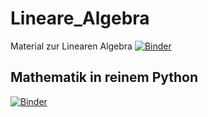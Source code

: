 # Lineare_Algebra
Material zur Linearen Algebra
[![Binder](https://mybinder.org/badge_logo.svg)](https://mybinder.org/v2/gh/uja-works/Lineare_Algebra/main)

## Mathematik in reinem Python
[![Binder](https://mybinder.org/badge_logo.svg)](https://mybinder.org/v2/gh/uja-works/Lineare_Algebra/main?urlpath=Mathematik_mit_reinem_Python.ipynb)

